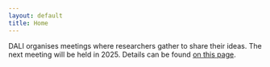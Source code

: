 ```yaml
---
layout: default
title: Home
---
```


DALI organises meetings where researchers gather to share their ideas. The next meeting will be held in 2025. Details can be found [on this page](http://dalimeeting.org/sorrento2025/).


